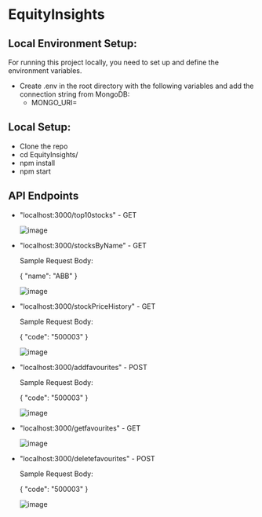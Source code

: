 # EquityInsights
## Local Environment Setup:
For running this project locally, you need to set up and define the environment variables.
- Create .env in the root directory with the following variables and add the connection string from MongoDB:
    - MONGO_URI=

## Local Setup:
- Clone the repo
- cd EquityInsights/
- npm install
- npm start

## API Endpoints
- "localhost:3000/top10stocks" - GET
  
  ![image](https://github.com/HawkEye201/EquityInsights/assets/64590605/e5fe493b-604d-4b11-9fbd-fbc9d69fc986)

- "localhost:3000/stocksByName" - GET

  Sample Request Body:
  
    {
      "name": "ABB"
    }

    ![image](https://github.com/HawkEye201/EquityInsights/assets/64590605/f388c9f1-3892-4ca1-9a12-370fe57a32e3)


- "localhost:3000/stockPriceHistory" - GET

  Sample Request Body:
  
    {
      "code": "500003"
    }
  
  ![image](https://github.com/HawkEye201/EquityInsights/assets/64590605/c20edb55-731d-4ba4-83b6-90d6a05aef75)

- "localhost:3000/addfavourites" - POST

  Sample Request Body:
  
    {
      "code": "500003"
    }
  
  ![image](https://github.com/HawkEye201/EquityInsights/assets/64590605/d24cc836-bc4f-42d2-be15-3ca8a6f828c3)
  
- "localhost:3000/getfavourites" - GET
  
  ![image](https://github.com/HawkEye201/EquityInsights/assets/64590605/28efa991-9b08-4c4a-8bd7-4de4d1dd2eee)

- "localhost:3000/deletefavourites" - POST
  
  Sample Request Body:
  
    {
      "code": "500003"
    }

  ![image](https://github.com/HawkEye201/EquityInsights/assets/64590605/e4c63642-6f70-45a8-b7a0-e4d5b885a414)

